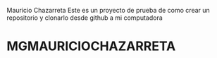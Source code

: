 Mauricio Chazarreta
Este es un proyecto de prueba de como crear un repositorio y clonarlo desde github a mi computadora
# MGMAURICIOCHAZARRETA
